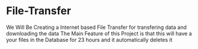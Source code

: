 # File-Transfer
We Will Be Creating a Internet based File Transfer for transfering data and downloading the data 
The Main Feature of this Project is that this will have a your files in the Database for 23 hours and it automatically deletes it 
